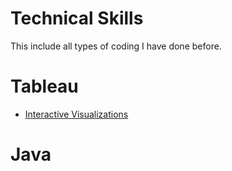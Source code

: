 # Technical Skills
This include all types of coding I have done before.<br/>

# Tableau
- [Interactive Visualizations]()<br/>

# Java
